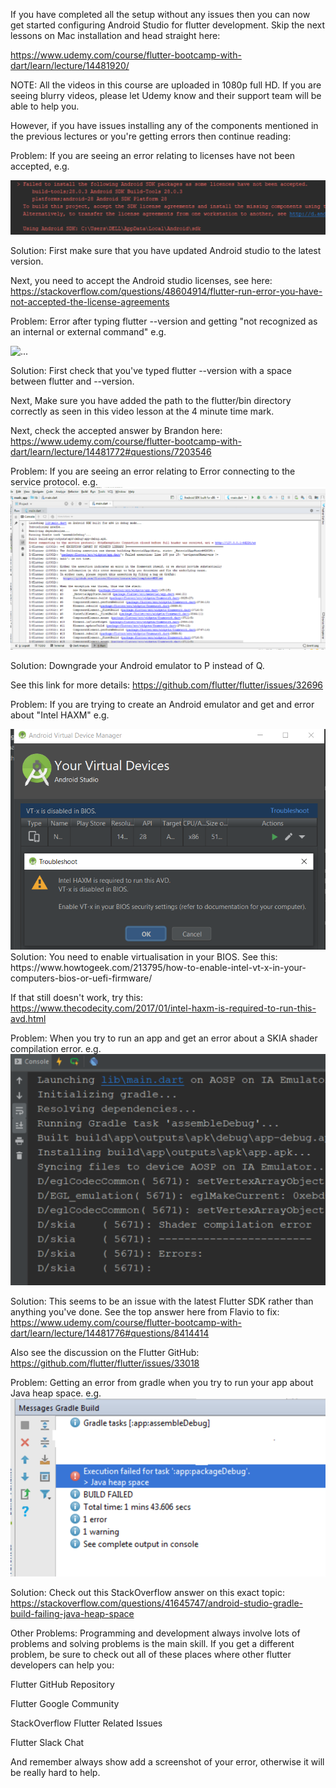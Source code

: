 If you have completed all the setup without any issues then you can now get started configuring Android Studio for flutter development. Skip the next lessons on Mac installation and head straight here:

https://www.udemy.com/course/flutter-bootcamp-with-dart/learn/lecture/14481920/

NOTE: All the videos in this course are uploaded in 1080p full HD. If you are seeing blurry videos, please let Udemy know and their support team will be able to help you.

However, if you have issues installing any of the components mentioned in the previous lectures or you're getting errors then continue reading:

Problem: If you are seeing an error relating to licenses have not been accepted, e.g.

<img src="./image/2019-11-29_13-12-53-4cc845cdd5f1da328688d3061cdd59a6.png" alt=" "/>


Solution: First make sure that you have updated Android studio to the latest version.

Next, you need to accept the Android studio licenses, see here: https://stackoverflow.com/questions/48604914/flutter-run-error-you-have-not-accepted-the-license-agreements



Problem: Error after typing flutter --version and getting "not recognized as an internal or external command" e.g.

<img src="../image/2019-11-29_13-20-07-ea624cfe3a37deeda3df665644bc1194.png" alt="..." />


Solution: First check that you've typed flutter --version with a space between flutter and --version.

Next, Make sure you have added the path to the flutter/bin directory correctly as seen in this video lesson at the 4 minute time mark.

Next, check the accepted answer by Brandon here: https://www.udemy.com/course/flutter-bootcamp-with-dart/learn/lecture/14481772#questions/7203546



Problem: If you are seeing an error relating to Error connecting to the service protocol. e.g.
<img src="./image/2019-11-29_12-59-52-01c4c27b3016932c63565ca091e73cc4.png" alt=" "/>


Solution: Downgrade your Android emulator to P instead of Q.

See this link for more details: https://github.com/flutter/flutter/issues/32696



Problem: If you are trying to create an Android emulator and get and error about "Intel HAXM" e.g.

<img src="./image/2019-11-29_13-21-51-7611088ca6d7b99dd7d946e3690ae3d6.png" alt=" "/>
Solution: You need to enable virtualisation in your BIOS. See this: https://www.howtogeek.com/213795/how-to-enable-intel-vt-x-in-your-computers-bios-or-uefi-firmware/

If that still doesn't work, try this: https://www.thecodecity.com/2017/01/intel-haxm-is-required-to-run-this-avd.html



Problem: When you try to run an app and get an error about a SKIA shader compilation error. e.g.
<img src="./image/2019-11-29_13-28-21-84154d6c6eeb91ee682d09fa4872c59c.png" alt=" "/>


Solution: This seems to be an issue with the latest Flutter SDK rather than anything you've done. See the top answer here from Flavio to fix: https://www.udemy.com/course/flutter-bootcamp-with-dart/learn/lecture/14481776#questions/8414414

Also see the discussion on the Flutter GitHub: https://github.com/flutter/flutter/issues/33018



Problem: Getting an error from gradle when you try to run your app about Java heap space. e.g.
<img src="./image/2019-11-29_13-31-43-586c3e2481ccdda8ae195525e0c9e110.png" alt=" "/>


Solution: Check out this StackOverflow answer on this exact topic: https://stackoverflow.com/questions/41645747/android-studio-gradle-build-failing-java-heap-space

Other Problems: Programming and development always involve lots of problems and solving problems is the main skill. If you get a different problem, be sure to check out all of these places where other flutter developers can help you:

Flutter GitHub Repository

Flutter Google Community

StackOverflow Flutter Related Issues

Flutter Slack Chat

And remember always show add a screenshot of your error, otherwise it will be really hard to help.